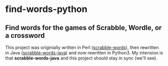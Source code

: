 # find-words-python

## Find words for the games of Scrabble, Wordle, or a crossword

This project was originially written in Perl ([scrabble-words](https://github.com/ksnortum/scrabble-words)), then rewritten in Java 
([scrabble-words-java](https://github.com/ksnortum/scrabble-words-java)) and now rewritten in Python3.  My intension is that 
**scrabble-words-java** and this project should stay in sync (we'll see).
